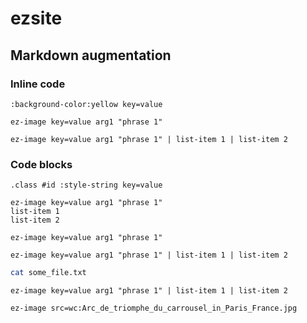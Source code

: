 # ezsite

## Markdown augmentation

### Inline code

`:background-color:yellow key=value`

`ez-image key=value arg1 "phrase 1"`

`ez-image key=value arg1 "phrase 1" | list-item 1 | list-item 2`

### Code blocks

```
.class #id :style-string key=value
```

```
ez-image key=value arg1 "phrase 1"
list-item 1
list-item 2
```

```
ez-image key=value arg1 "phrase 1"
```

```
ez-image key=value arg1 "phrase 1" | list-item 1 | list-item 2
```

```bash
cat some_file.txt
```

```
ez-image key=value arg1 "phrase 1" | list-item 1 | list-item 2
```

`ez-image src=wc:Arc_de_triomphe_du_carrousel_in_Paris_France.jpg`
